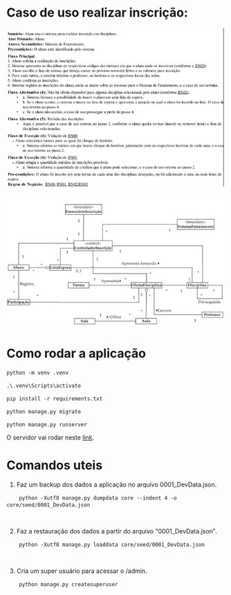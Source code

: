 # Caso de uso realizar inscrição:

![Caso de uso textutal](Imagens/textual.png)

![Diagrama de classes](Imagens/dc.png)


# Como rodar a aplicação
``` 
python -m venv .venv
```
``` 
.\.venv\Scripts\activate
```
```
pip install -r requirements.txt 
```
```
python manage.py migrate
```
```
python manage.py runserver
```

O servidor vai rodar neste [link](http://127.0.0.1:8000/).

# Comandos uteis

1. Faz um backup dos dados a aplicação no arquivo 0001_DevData.json.
```
    python -Xutf8 manage.py dumpdata core --indent 4 -o core/seed/0001_DevData.json
```

<br>

2. Faz a restauração dos dados a partir do arquivo "0001_DevData.json".
```
    python -Xutf8 manage.py loaddata core/seed/0001_DevData.json
```

<br>

3. Cria um super usuário para acessar o /admin.
```
    python manage.py createsuperuser  
```